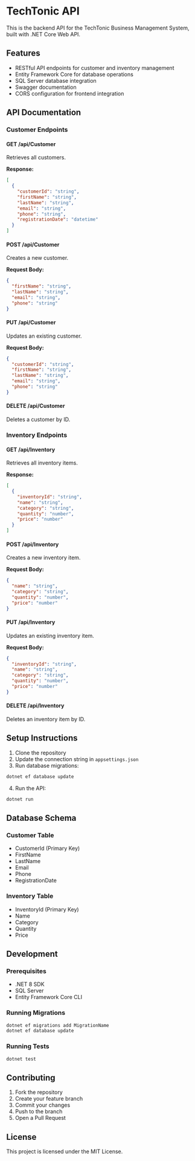 # TechTonic API

This is the backend API for the TechTonic Business Management System, built with .NET Core Web API.

## Features

- RESTful API endpoints for customer and inventory management
- Entity Framework Core for database operations
- SQL Server database integration
- Swagger documentation
- CORS configuration for frontend integration

## API Documentation

### Customer Endpoints

#### GET /api/Customer
Retrieves all customers.

**Response:**
```json
[
  {
    "customerId": "string",
    "firstName": "string",
    "lastName": "string",
    "email": "string",
    "phone": "string",
    "registrationDate": "datetime"
  }
]
```

#### POST /api/Customer
Creates a new customer.

**Request Body:**
```json
{
  "firstName": "string",
  "lastName": "string",
  "email": "string",
  "phone": "string"
}
```

#### PUT /api/Customer
Updates an existing customer.

**Request Body:**
```json
{
  "customerId": "string",
  "firstName": "string",
  "lastName": "string",
  "email": "string",
  "phone": "string"
}
```

#### DELETE /api/Customer
Deletes a customer by ID.

### Inventory Endpoints

#### GET /api/Inventory
Retrieves all inventory items.

**Response:**
```json
[
  {
    "inventoryId": "string",
    "name": "string",
    "category": "string",
    "quantity": "number",
    "price": "number"
  }
]
```

#### POST /api/Inventory
Creates a new inventory item.

**Request Body:**
```json
{
  "name": "string",
  "category": "string",
  "quantity": "number",
  "price": "number"
}
```

#### PUT /api/Inventory
Updates an existing inventory item.

**Request Body:**
```json
{
  "inventoryId": "string",
  "name": "string",
  "category": "string",
  "quantity": "number",
  "price": "number"
}
```

#### DELETE /api/Inventory
Deletes an inventory item by ID.

## Setup Instructions

1. Clone the repository
2. Update the connection string in `appsettings.json`
3. Run database migrations:
```bash
dotnet ef database update
```
4. Run the API:
```bash
dotnet run
```

## Database Schema

### Customer Table
- CustomerId (Primary Key)
- FirstName
- LastName
- Email
- Phone
- RegistrationDate

### Inventory Table
- InventoryId (Primary Key)
- Name
- Category
- Quantity
- Price

## Development

### Prerequisites
- .NET 8 SDK
- SQL Server
- Entity Framework Core CLI

### Running Migrations
```bash
dotnet ef migrations add MigrationName
dotnet ef database update
```

### Running Tests
```bash
dotnet test
```

## Contributing
1. Fork the repository
2. Create your feature branch
3. Commit your changes
4. Push to the branch
5. Open a Pull Request

## License
This project is licensed under the MIT License. 